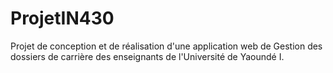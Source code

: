 # ProjetIN430
Projet de conception et de réalisation d'une application web de Gestion des dossiers de carrière des enseignants de l'Université de Yaoundé I.
